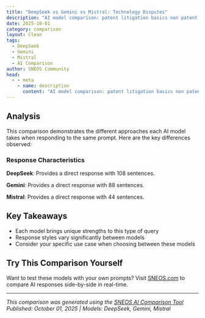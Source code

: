 ```yaml
---
title: "DeepSeek vs Gemini vs Mistral: Technology Disputes"
description: "AI model comparison: patent litigation basics non patent lawyers..."
date: 2025-10-01
category: comparison
layout: Clean
tags:
  - DeepSeek
  - Gemini
  - Mistral
  - AI Comparison
author: SNEOS Community
head:
  - - meta
    - name: description
      content: "AI model comparison: patent litigation basics non patent lawyers..."
---
```


<ChatComparison
  title="DeepSeek vs Gemini vs Mistral: Technology Disputes"
  prompt="patent litigation basics non patent lawyers"
  :responses='{
    "DeepSeek": "Of course. This is a perfect request. Here is a breakdown of patent litigation basics for non-patent lawyers, using clear, accessible language and analogies.\n\n### The Big Picture: What is Patent Litigation?\n\nAt its core, patent litigation is a civil lawsuit where a **patent owner** (the \u0022plaintiff\u0022) sues someone (the \u0022accused \u0022infringer\u0022 or \u0022defendant\u0022) for making, using, selling, or importing something that the plaintiff claims is covered by their patent.\n\nThink of a patent as a **deed to a piece of intellectual property**. The patent defines the \u0022metes and bounds\u0022 of the invention, just like a deed describes a plot of land. Patent litigation is the process of arguing that someone has trespassed on that land.\n\n---\n\n### Key Players \u0026 The Courtroom\n\n1.  **The Plaintiff:** The patent owner. They believe their property rights have been violated.\n2.  **The Defendant:** The company or person accused of infringement.\n3.  **The Judge:** Decides matters of law, interprets the patent claims (see below), and oversees the trial.\n4.  **The Jury:** Decides factual disputes, most importantly: is the patent valid? and was it infringed?\n5.  **The USPTO (U.S. Patent and Trademark Office):** The government agency that granted the patent. They are not directly involved in the lawsuit, but their work is central to it.\n\n**The Special Court:** Most patent cases in the U.S. are filed in a **federal district court**. There is also a specialized court, the **U.S. International Trade Commission (ITC)**, which can block infringing products from being imported into the United States\u2014a powerful and fast-moving alternative.\n\n---\n\n### The Star of the Show: The Patent \u0022Claims\u0022\n\nIf you remember only one thing, remember this: **The \u0022Claims\u0022 are everything.**\n\n*   A patent is not just the description and the drawings. The most important part is the **\u0022claims\u0022** at the very end.\n*   The claims are a series of numbered sentences that precisely define the legal boundaries of the invention\u2014they are the \u0022property lines.\u0022\n*   **Infringement is determined by comparing the accused product to the patent\u0027s claims, *not* to the patent\u0027s abstract or the commercial product the plaintiff sells.**\n\n**Analogy:** Imagine a patent for a \u0022chair.\u0022 The claims wouldn\u0027t just say \u0022a chair.\u0022 They might say:\n\u003E *\u00221. A seating apparatus, comprising:*\n\u003E *a) a horizontal sitting surface,*\n\u003E *b) at least three vertical support legs attached to the sitting surface, and*\n\u003E *c) a vertical back support attached to the sitting surface.\u0022*\n\nTo infringe, the accused product (e.g., a stool, a four-legged chair, a bench) must have **every single element** described in at least one claim. If the stool doesn\u0027t have a \u0022vertical back support,\u0022 it doesn\u0027t infringe claim 1.\n\n---\n\n### The Two Central Questions in Every Case\n\nEvery patent case boils down to two fundamental questions that the judge and jury must answer:\n\n1.  **Is the Patent Valid?** The defendant will always argue \u0022NO.\u0022 They will claim the invention wasn\u0027t new (i.e., it was \u0022anticipated\u0022 by prior inventions) or was obvious in light of what came before. A patent is presumed valid, but it can be invalidated in court.\n2.  **Is the Patent Infringed?** The plaintiff will argue \u0022YES.\u0022 There are two main types of infringement:\n    *   **Literal Infringement:** The accused product has every single element of a patent claim.\n    *   **Infringement under the \u0022Doctrine of Equivalents\u0022:** The accused product doesn\u0027t have every literal element, but has an element that performs the same function in the same way to achieve the same result. (This is a complex, often disputed, legal doctrine).\n\n**The Defendant\u0027s Dilemma:** They only need to win on *one* of these. They can prove:\n*   \u0022We don\u0027t infringe,\u0022 OR\n*   \u0022Your patent is invalid.\u0022\nWinning on either is a complete defense.\n\n---\n\n### The Lifecycle of a Patent Lawsuit (Simplified)\n\n1.  **Complaint \u0026 Answer:** The plaintiff files a complaint. The defendant answers, denying the allegations and stating its defenses (e.g., \u0022non-infringement,\u0022 \u0022invalidity\u0022).\n2.  **Claim Construction (a.k.a. \u0022Markman Hearing\u0022):** This is a critical, pre-trial hearing where the judge interprets the meaning of the key words in the patent claims. This is a hearing *without* a jury, and it often decides the entire case.\n    *   **Analogy:** The judge is deciding what the \u0022metes and bounds\u0022 of the property deed actually mean. Is the \u0022vertical back support\u0022 limited to something at a 90-degree angle, or can it be reclined? This interpretation can make or break the infringement case.\n3.  **Discovery:** This is the fact-finding phase. It\u0027s massive in patent cases and includes:\n    *   **Document Production:** Emails, design documents, source code, financial records.\n    *   **Interrogatories (Written Questions).**\n    *   **Depositions:** Sworn, out-of-court testimony from key witnesses (engineers, executives, experts).\n4.  **Expert Reports:** Both sides hire technical and damages experts to write reports explaining why the patent is valid/invalid, infringed/not infringed, and to calculate potential monetary damages.\n5.  **Trial:** If no settlement is reached, the case goes to trial. The plaintiff has the burden of proof.\n6.  **Appeal:** The losing party can appeal to the **U.S. Court of Appeals for the Federal Circuit (CAFC)**, a specialized court that hears all patent appeals. This is very common.\n\n---\n\n### Potential Outcomes \u0026 Remedies\n\nIf the plaintiff wins, they can get:\n\n*   **Money Damages:** The goal is to compensate for the harm. This is often calculated as a **\u0022reasonable royalty\u0022** (what the defendant would have paid for a license) or, in some cases, the plaintiff\u0027s \u0022lost profits.\u0022\n*   **Injunction:** A court order prohibiting the defendant from making, using, or selling the infringing product in the future. This is often the plaintiff\u0027s primary goal, as it can remove a competitor from the market.\n\n### Key Concepts for the Business Mind\n\n*   **Patent Troll (or NPE - Non-Practicing Entity):** A company that owns patents but doesn\u0027t make any products itself. Its business model is to license patents and sue for infringement. The dynamics of litigating against an NPE are different, as they have no products for you to countersue over.\n*   **Freedom to Operate (FTO):** The proactive process of analyzing patents *before* you launch a new product to assess the risk of infringement. Litigation is what happens when FTO fails or is skipped.\n*   **Willful Infringement:** If a defendant is found to have knowingly or recklessly infringed, the court can **treble (triple) the damages**. This is a major risk factor.\n*   **Reexamination / IPR (Inter Partes Review):** A process at the USPTO where a third party can challenge the validity of an already-granted patent. It\u0027s often faster and cheaper than litigation and is frequently used by defendants in parallel with a lawsuit to attack the patent\u0027s validity.\n\n### Your Role as a Non-Patent Lawyer\n\nYou are a critical link. You need to understand the process enough to:\n\n*   **Manage client/business expectations** about timeline (years), cost (millions), and disruption (massive internal discovery).\n*   **Identify and facilitate** the key players within the company (engineers, product managers, sales) who will need to work closely with the patent litigation team.\n*   **Understand the business objectives.** Is the goal to crush a competitor, secure a future license, or just make the lawsuit go away as cheaply as possible? This strategic driver should guide all legal decisions.\n\nThis overview should give you a solid foundation for understanding the ecosystem of a patent lawsuit. It\u0027s a complex, high-stakes, and technical area of law, but the core concepts are accessible.",
    "Gemini": "Okay, here\u0027s a breakdown of patent litigation basics for non-patent lawyers. I\u0027ll cover the key aspects, simplified to make it understandable without diving deep into patent law specifics.\n\n**What is Patent Litigation?**\n\nAt its core, patent litigation is a lawsuit about the right to make, use, sell, or import an invention. It boils down to:\n\n*   **Patent Holder (Plaintiff):**  Claims that someone else (the Defendant) is infringing their patent.\n*   **Infringer (Defendant):** Denies infringement or argues the patent is invalid.\n\n**Why is it Important (Even if You\u0027re Not a Patent Lawyer)?**\n\n*   **Impacts Business:**  Patent litigation can significantly impact a company\u0027s ability to operate, develop products, and compete.\n*   **Complex \u0026 Expensive:** These cases are notoriously complex and costly, requiring specialized knowledge. Even if you\u0027re not handling the patent aspects, understanding the process helps you advise clients on business risks and strategies.\n*   **Intersection with Other Areas:** Patent litigation can touch on other areas of law like antitrust, contracts, trade secrets, and more.\n\n**Key Players:**\n\n*   **Patent Attorney (Lead Counsel):** Handles the technical and legal aspects of the patent itself.\n*   **Litigation Attorney (Co-Counsel or Lead Counsel):** Manages the overall litigation strategy, discovery, motion practice, and trial.  Often works closely with the patent attorney.\n*   **Expert Witnesses:**  Crucial for explaining the technology to the judge and jury, providing opinions on infringement and validity, and calculating damages.  These can be engineers, scientists, or industry experts.\n*   **Judge:** Presides over the case, makes rulings on legal issues.\n*   **Jury:** In many cases, the jury decides the factual issues of infringement and validity.\n\n**Stages of a Patent Lawsuit:**\n\nHere\u0027s a simplified overview of the typical stages:\n\n1.  **Pre-Suit Investigation:**\n    *   **Patent Holder:** Investigates potential infringers, analyzes the accused product/process, and determines if infringement exists.  Sends a cease and desist letter.\n    *   **Potential Infringer:** Assesses the validity of the patent and whether their product/process actually infringes.  May seek legal opinions.\n\n2.  **Filing the Complaint (Lawsuit):**\n    *   The Patent Holder (Plaintiff) files a complaint in federal court (typically the District Court).  The complaint identifies the patent, the alleged infringer, and states the claim of infringement.  Must meet specific pleading requirements.\n\n3.  **Answer and Counterclaims:**\n    *   The Defendant (Accused Infringer) files an answer responding to the complaint.  They may also assert counterclaims, such as:\n        *   **Non-Infringement:**  The Defendant\u0027s product/process does not fall within the scope of the patent claims.\n        *   **Invalidity:** The patent is invalid for reasons like:\n            *   **Prior Art:**  The invention was already known or described before the patent was filed.\n            *   **Obviousness:** The invention would have been obvious to a person skilled in the art at the time the patent was filed.\n            *   **Inequitable Conduct:** The patent holder acted unfairly during the patent application process.\n        *   **Patent Misuse:** The patent holder is using the patent in an anti-competitive manner.\n\n4.  **Discovery:**\n    *   This is a crucial and often lengthy phase where both sides gather information.  Tools include:\n        *   **Interrogatories:** Written questions that must be answered under oath.\n        *   **Document Requests:**  Demands for relevant documents (emails, designs, marketing materials, etc.).\n        *   **Depositions:**  Oral examinations of witnesses under oath.\n        *   **Expert Reports:** Experts prepare written reports outlining their opinions and the bases for those opinions.\n\n5.  **Claim Construction (Markman Hearing):**\n    *   A judge interprets the meaning of key terms in the patent claims.  This is *critical* because the scope of the claims determines whether infringement exists.  This often involves expert testimony.\n\n6.  **Motion Practice:**\n    *   Parties file motions asking the court to rule on specific issues.  Common motions include:\n        *   **Motion for Summary Judgment:**  Asks the court to rule in favor of one party because there is no genuine dispute of material fact.  This can be on issues like infringement or validity.\n\n7.  **Pre-Trial Conference:**\n    *   The judge meets with the parties to finalize trial preparations, address outstanding issues, and set ground rules for the trial.\n\n8.  **Trial:**\n    *   The case is presented to a judge or jury.  Evidence is presented, witnesses testify, and arguments are made.\n    *   **Infringement:** The Plaintiff must prove, by a preponderance of the evidence, that the Defendant infringes the patent.\n    *   **Validity:** The Defendant must prove, by clear and convincing evidence, that the patent is invalid.\n\n9.  **Judgment:**\n    *   The court issues a judgment stating the outcome of the case.\n\n10. **Remedies (If Infringement is Found):**\n    *   **Injunction:**  An order prohibiting the Defendant from further infringing the patent.\n    *   **Damages:**  Monetary compensation to the Patent Holder for the infringement.  This can include:\n        *   **Lost Profits:** The profits the patent holder would have made but for the infringement.\n        *   **Reasonable Royalty:**  The amount a willing licensor and willing licensee would have agreed to for a license to use the invention.\n        *   **Enhanced Damages:**  In cases of willful infringement (knowing and deliberate copying), the court can award up to three times the actual damages.\n    *   **Attorney\u0027s Fees:**  In exceptional cases, the court may award attorney\u0027s fees to the prevailing party.\n\n11. **Appeal:**\n    *   The losing party can appeal the judgment to the Court of Appeals for the Federal Circuit (CAFC), which has exclusive jurisdiction over patent appeals.\n\n**Key Concepts for Non-Patent Lawyers:**\n\n*   **Patent Claims:** These are the numbered paragraphs at the end of a patent that define the scope of the invention\u0027s legal protection. Understanding claim construction is critical.\n*   **Infringement Analysis:** This involves two steps:\n    *   **Claim Construction:**  Determining the meaning of the patent claims.\n    *   **Comparison:**  Comparing the properly construed claims to the accused product/process to see if it infringes.\n*   **Direct Infringement:** Making, using, selling, or importing the patented invention.\n*   **Indirect Infringement:**\n    *   **Induced Infringement:** Actively inducing someone else to directly infringe the patent.\n    *   **Contributory Infringement:** Selling a component of a patented invention knowing it\u0027s especially made or adapted for use in an infringement and is not a staple article of commerce suitable for substantial non-infringing use.\n*   **Prior Art:**  Existing technology or knowledge that predates the patent application. Prior art can be used to invalidate a patent.\n*   **Obviousness:**  Even if something isn\u0027t exactly disclosed in the prior art, a patent can be invalid if the differences between the invention and the prior art would have been obvious to a person skilled in the art.\n*   **Inequitable Conduct:**  A defense to patent enforcement based on improper behavior by the patent applicant during the patent prosecution process at the USPTO.\n\n**Tips for Working with Patent Attorneys:**\n\n*   **Communicate Clearly:** Patent law has its own vocabulary. Don\u0027t be afraid to ask for clarification on technical terms.\n*   **Understand the Business Context:** Provide the patent attorney with a clear understanding of the business implications of the litigation.\n*   **Develop a Unified Strategy:** Work closely with the patent attorney to develop a litigation strategy that considers both the legal and business goals.\n*   **Manage Costs:** Patent litigation can be very expensive. Discuss cost estimates and budgeting early on.\n*   **Identify Key Witnesses:** Work together to identify individuals within the company who have knowledge of the technology, the accused product/process, and the relevant market.\n\n**Disclaimer:** This is a simplified overview and should not be considered legal advice. Patent law is complex and fact-specific. Always consult with a qualified patent attorney for specific legal advice.\n",
    "Mistral": "Patent litigation is a complex area of law that involves disputes over the infringement, validity, and enforceability of patents. While it is typically handled by specialized patent attorneys, non-patent lawyers can still benefit from understanding the basics. Here are some key points:\n\n### 1. **Types of Patent Litigation**\n   - **Infringement**: The most common type, where a patent holder sues another party for making, using, selling, or importing a patented invention without permission.\n   - **Declaratory Judgment**: A party seeks a court\u0027s declaration that a patent is invalid or not infringed.\n   - **Inter Partes Review (IPR)**: A proceeding before the Patent Trial and Appeal Board (PTAB) to challenge the validity of a patent.\n\n### 2. **Key Legal Concepts**\n   - **Patent Validity**: Whether the patent meets the legal requirements for patentability, such as novelty, non-obviousness, and utility.\n   - **Patent Infringement**: Whether the accused product or process falls within the scope of the patent claims.\n   - **Damages**: Compensation for the patent holder, which can include lost profits, reasonable royalties, and in some cases, enhanced damages.\n   - **Injunctions**: Court orders to stop the infringing activity.\n\n### 3. **Procedural Steps**\n   - **Complaint**: The patent holder files a complaint in federal court.\n   - **Answer**: The defendant responds to the complaint.\n   - **Discovery**: Both parties exchange information and documents relevant to the case.\n   - **Motions**: Parties may file motions for summary judgment, dismissal, or other relief.\n   - **Trial**: If the case is not settled or dismissed, it proceeds to trial.\n   - **Appeal**: Either party can appeal the decision to the Federal Circuit Court of Appeals.\n\n### 4. **Defenses**\n   - **Non-Infringement**: The accused product or process does not fall within the scope of the patent claims.\n   - **Invalidity**: The patent is invalid due to lack of novelty, obviousness, or other grounds.\n   - **Unenforceability**: The patent is unenforceable due to issues like inequitable conduct or patent misuse.\n   - **Laches**: The patent holder waited too long to bring the lawsuit.\n\n### 5. **Remedies**\n   - **Monetary Damages**: Compensation for the patent holder.\n   - **Injunctions**: Court orders to stop the infringing activity.\n   - **Attorney\u0027s Fees**: In some cases, the losing party may be required to pay the winning party\u0027s attorney\u0027s fees.\n\n### 6. **Alternative Dispute Resolution (ADR)**\n   - **Mediation**: A neutral third party helps the parties reach a settlement.\n   - **Arbitration**: A neutral third party makes a binding decision.\n\n### 7. **International Considerations**\n   - **Jurisdiction**: Patent litigation is typically handled in the country where the patent was granted.\n   - **Enforcement**: Enforcing a patent in multiple countries can be complex and may require coordinated legal strategies.\n\n### 8. **Role of Experts**\n   - **Technical Experts**: Provide opinions on the technical aspects of the patent and the accused product.\n   - **Damages Experts**: Calculate the financial impact of the infringement.\n\n### 9. **Ethical Considerations**\n   - **Confidentiality**: Protecting sensitive information during the litigation process.\n   - **Conflict of Interest**: Ensuring that the attorney does not have a conflict of interest that could affect the case.\n\n### 10. **Practical Tips for Non-Patent Lawyers**\n   - **Consult with a Patent Attorney**: For complex issues, consulting with a specialized patent attorney can be crucial.\n   - **Understand the Technology**: Familiarize yourself with the technical aspects of the patent and the accused product.\n   - **Stay Updated**: Keep abreast of recent developments in patent law and case law.\n\nUnderstanding these basics can help non-patent lawyers navigate patent litigation more effectively and provide better support to their clients."
  }'
  published-date="23:34"
/>

## Analysis

This comparison demonstrates the different approaches each AI model takes when responding to the same prompt. Here are the key differences observed:

### Response Characteristics

**DeepSeek**: Provides a direct response with 108 sentences. 

**Gemini**: Provides a direct response with 88 sentences. 

**Mistral**: Provides a direct response with 44 sentences. 

## Key Takeaways

- Each model brings unique strengths to this type of query
- Response styles vary significantly between models
- Consider your specific use case when choosing between these models

## Try This Comparison Yourself

Want to test these models with your own prompts? Visit [SNEOS.com](https://sneos.com) to compare AI responses side-by-side in real-time.

---

*This comparison was generated using the [SNEOS AI Comparison Tool](https://sneos.com)*
*Published: October 01, 2025 | Models: DeepSeek, Gemini, Mistral*
